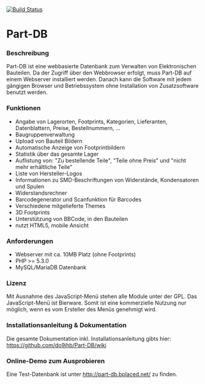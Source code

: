 [![Build Status](https://travis-ci.org/do9jhb/Part-DB.svg?branch=nextgen)](https://travis-ci.org/do9jhb/Part-DB)

# Part-DB

### Beschreibung

Part-DB ist eine webbasierte Datenbank zum Verwalten von Elektronischen Bauteilen. Da der Zugriff über den Webbrowser erfolgt, muss Part-DB auf einem Webserver installiert werden. Danach kann die Software mit jedem gängigen Browser und Betriebssystem ohne Installation von Zusatzsoftware benutzt werden.

### Funktionen

 * Angabe von Lagerorten, Footprints, Kategorien, Lieferanten, Datenblattern, Preise, Bestellnummern, ...
 * Baugruppenverwaltung
 * Upload von Bauteil Bildern
 * Automatische Anzeige von Footprintbildern
 * Statistik über das gesamte Lager
 * Auflistung von: "Zu bestellende Teile", "Teile ohne Preis" und "nicht mehr erhältliche Teile"
 * Liste von Hersteller-Logos
 * Informationen zu SMD-Beschriftungen von Widerstände, Kondensatoren und Spulen
 * Widerstandsrechner
 * Barcodegenerator und Scanfunktion für Barcodes
 * Verschiedene mitgelieferte Themes
 * 3D Footprints
 * Unterstützung von BBCode, in den Bauteilen
 * nutzt HTML5, mobile Ansicht

### Anforderungen

 * Webserver mit ca. 10MB Platz (ohne Footprints)
 * PHP >= 5.3.0
 * MySQL/MariaDB Datenbank

### Lizenz

Mit Ausnahme des JavaScript-Menü stehen alle Module unter der GPL. Das JavaScript-Menü ist Bierware. Somit ist eine kommerzielle Nutzung nur möglich, wenn es vom Ersteller des Menüs genehmigt wird.

### Installationsanleitung & Dokumentation

Die gesamte Dokumentation inkl. Installationsanleitung gibts hier:
<https://github.com/do9jhb/Part-DB/wiki>

### Online-Demo zum Ausprobieren

Eine Test-Datenbank ist unter <http://part-db.bplaced.net/> zu finden.

